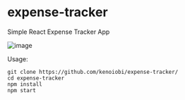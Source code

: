 # expense-tracker

Simple React Expense Tracker App


![image](https://github.com/user-attachments/assets/63236a1d-a6fd-4868-b972-555705f897d9)




Usage:

```
git clone https://github.com/kenoiobi/expense-tracker/
cd expense-tracker
npm install
npm start
```
